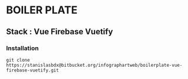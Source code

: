 # BOILER PLATE
## Stack : Vue Firebase Vuetify

### Installation
``git clone https://stanislasbdx@bitbucket.org/infographartweb/boilerplate-vue-firebase-vuetify.git``